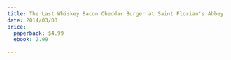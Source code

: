 ```yaml
---
title: The Last Whiskey Bacon Cheddar Burger at Saint Florian's Abbey
date: 2014/03/03
price:
  paperback: $4.99
  ebook: 2.99

---
```


